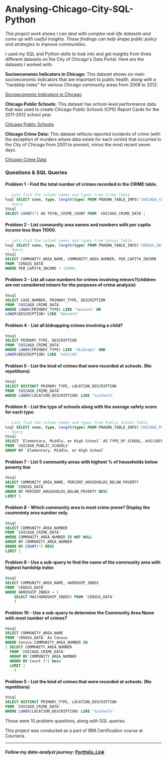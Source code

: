 # Analysing-Chicago-City-SQL-Python

*This project work shows I can deal with complex real-life datasets and come up with useful insights. These findings can help shape public policy and strategies to improve communities.* 

I used my SQL and Python skills to look into and get insights from three different datasets on the City of Chicago's Data Portal. Here are the datasets I worked with:

**Socioeconomic Indicators in Chicago:** This dataset shows six main socioeconomic indicators that are important to public health, along with a "hardship index" for various Chicago community areas from 2008 to 2012.

[Socioeconomic Indicators in Chicago](https://data.cityofchicago.org/Health-Human-Services/Census-Data-Selected-socioeconomic-indicators-in-C/kn9c-c2s2/about_data)

**Chicago Public Schools:** This dataset has school-level performance data that was used to create Chicago Public Schools (CPS) Report Cards for the 2011-2012 school year.

[Chicago Public Schools](https://data.cityofchicago.org/Education/Chicago-Public-Schools-Progress-Report-Cards-2011-/9xs2-f89t)

**Chicago Crime Data:** This dataset reflects reported incidents of crime (with the exception of murders where data exists for each victim) that occurred in the City of Chicago from 2001 to present, minus the most recent seven days.

[Chicago Crime Data](https://data.cityofchicago.org/Public-Safety/Crimes-2001-to-present/ijzp-q8t2)



### Questions & SQL Queries

#### Problem 1 - Find the total number of crimes recorded in the CRIME table.

```sql
-- Lets find the column names and types from Crime Table
%sql SELECT name, type, length(type) FROM PRAGMA_TABLE_INFO('CHICAGO_CRIME_DATA');
-- Query
%%sql 
SELECT COUNT(*) AS TOTAL_CRIME_COUNT FROM `CHICAGO_CRIME_DATA`;
```

#### Problem 2 - List community area names and numbers with per capita income less than 11000.

```sql
-- Lets find the column names and types from Census Table
%sql SELECT name, type, length(type) FROM PRAGMA_TABLE_INFO('CENSUS_DATA');
-- Query
%%sql
SELECT COMMUNITY_AREA_NAME, COMMUNITY_AREA_NUMBER, PER_CAPITA_INCOME
FROM `CENSUS_DATA`
WHERE PER_CAPITA_INCOME < 11000;
```

#### Problem 3 - List all case numbers for crimes involving minors?(children are not considered minors for the purposes of crime analysis)

```sql
%%sql
SELECT CASE_NUMBER, PRIMARY_TYPE, DESCRIPTION
FROM `CHICAGO_CRIME_DATA`
WHERE LOWER(PRIMARY_TYPE) LIKE '%minor%' OR
LOWER(DESCRIPTION) LIKE '%minor%'
```

#### Problem 4 - List all kidnapping crimes involving a child?

```sql
%%sql
SELECT PRIMARY_TYPE, DESCRIPTION
FROM `CHICAGO_CRIME_DATA`
WHERE LOWER(PRIMARY_TYPE) LIKE '%kidnap%' AND
LOWER(DESCRIPTION) LIKE '%child%'
```

#### Problem 5 - List the kind of crimes that were recorded at schools. (No repetitions)

```sql
%%sql
SELECT DISTINCT PRIMARY_TYPE, LOCATION_DESCRIPTION
FROM `CHICAGO_CRIME_DATA`
WHERE LOWER(LOCATION_DESCRIPTION) LIKE '%school%'
```

#### Problem 6 - List the type of schools along with the average safety score for each type.

```sql
-- Lets find the column names and types from Public School Table
%sql SELECT name, type, length(type) FROM PRAGMA_TABLE_INFO('CHICAGO_PUBLIC_SCHOOLS');
-- Query
%%sql
SELECT `Elementary, Middle, or High School` AS TYPE_OF_SCHOOL, AVG(SAFETY_SCORE) AS AVG_SAFETY_SCORE
FROM `CHICAGO_PUBLIC_SCHOOLS`
GROUP BY `Elementary, Middle, or High School`
```

#### Problem 7 - List 5 community areas with highest % of households below poverty line

```sql
%%sql
SELECT COMMUNITY_AREA_NAME, PERCENT_HOUSEHOLDS_BELOW_POVERTY
FROM `CENSUS_DATA`
ORDER BY PERCENT_HOUSEHOLDS_BELOW_POVERTY DESC
LIMIT 5
```

#### Problem 8 - Which community area is most crime prone? Display the coumminty area number only.

```sql
%%sql
SELECT COMMUNITY_AREA_NUMBER
FROM `CHICAGO_CRIME_DATA`
WHERE COMMUNITY_AREA_NUMBER IS NOT NULL 
GROUP BY COMMUNITY_AREA_NUMBER
ORDER BY COUNT(*) DESC
LIMIT 1
```

#### Problem 9 - Use a sub-query to find the name of the community area with highest hardship index

```sql
%%sql
SELECT COMMUNITY_AREA_NAME, HARDSHIP_INDEX
FROM `CENSUS_DATA`
WHERE HARDSHIP_INDEX = (
    SELECT MAX(HARDSHIP_INDEX) FROM `CENSUS_DATA`
    )
```

#### Problem 10 - Use a sub-query to determine the Community Area Name with most number of crimes?

```sql
%%sql 
SELECT COMMUNITY_AREA_NAME
FROM `CENSUS_DATA` As Census
WHERE Census.COMMUNITY_AREA_NUMBER IN 
( SELECT COMMUNITY_AREA_NUMBER 
  FROM `CHICAGO_CRIME_DATA`
  GROUP BY COMMUNITY_AREA_NUMBER
  ORDER BY Count (*) Desc
  LIMIT 1
    )
```

#### Problem 5 - List the kind of crimes that were recorded at schools. (No repetitions)

```sql
%%sql
SELECT DISTINCT PRIMARY_TYPE, LOCATION_DESCRIPTION
FROM `CHICAGO_CRIME_DATA`
WHERE LOWER(LOCATION_DESCRIPTION) LIKE '%school%'
```

Those were 10 problem questions, along with SQL queries. 

This project was conducted as a part of IBM Certification course at Coursera.

---
##### Follow my data-analyst journey: [Portfolio_Link](https://www.amanbhattarai.com)
